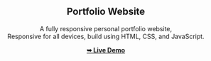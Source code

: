<div align="center">
  
  <h2 align="center">Portfolio Website</h2>

  A fully responsive personal portfolio website, <br />Responsive for all devices, build using HTML, CSS, and JavaScript.

  <a href="https://ap-personal-portfolio-o.netlify.app/"><strong>➥ Live Demo</strong></a>

</div>



